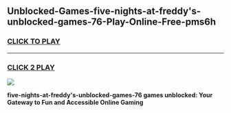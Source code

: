 
## Unblocked-Games-five-nights-at-freddy's-unblocked-games-76-Play-Online-Free-pms6h
<h3>
<a href="https://premium76.site?title=five-nights-at-freddy's-unblocked-games-76&ref=26A">CLICK TO PLAY</a></h3>
<hr>

<h3>
<a href="https://premium76.site?title=five-nights-at-freddy's-unblocked-games-76&ref=26A">CLICK 2 PLAY</a>
  
</h3>

<a href="https://premium76.site?title=five-nights-at-freddy's-unblocked-games-76&ref=26A"><img src="https://clearcache.store/games.png"></a>


**five-nights-at-freddy's-unblocked-games-76 games unblocked: Your Gateway to Fun and Accessible Online Gaming**

